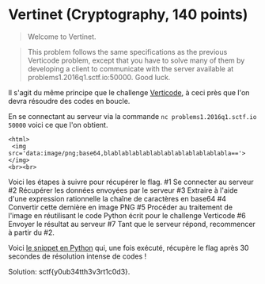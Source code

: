 # Vertinet (Cryptography, 140 points)
>Welcome to Vertinet.

>This problem follows the same specifications as the previous Verticode problem, except that you have to solve
many of them by developing a client to communicate with the server available at problems1.2016q1.sctf.io:50000. Good luck.

Il s'agit du même principe que le challenge
[Verticode](https://github.com/nbrisset/CTF/tree/master/sctf-2016-q1/verticode-90),
à ceci près que l'on devra résoudre des codes en boucle.

En se connectant au serveur via la commande `nc problems1.2016q1.sctf.io 50000` voici ce que l'on obtient.

```
<html>
 <img src='data:image/png;base64,blablablablablablablablablablablabla=='></img>
<br><br>
```

Voici les étapes à suivre pour récupérer le flag. #1 Se connecter au serveur #2 Récupérer les données envoyées par le serveur #3 Extraire à l'aide d'une expression rationnelle la chaîne de caractères en base64 #4 Convertir cette dernière en image PNG #5 Procéder au traitement de l'image en réutilisant le code Python écrit pour le challenge Verticode #6 Envoyer le résultat au serveur #7 Tant que le serveur répond, recommencer à partir du #2. 

Voici [le snippet en Python](vertinet.py) qui, une fois exécuté, récupère le flag après 30 secondes de résolution intense de codes !

Solution: sctf{y0ub34tth3v3rt1c0d3}.
